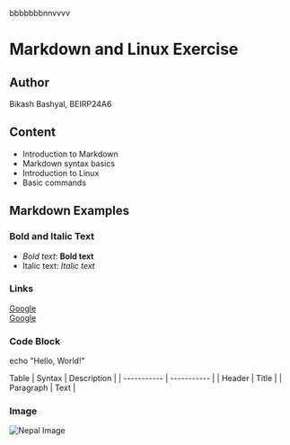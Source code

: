 bbbbbbbnnvvvv 
# Markdown and Linux Exercise

## Author  
Bikash Bashyal, BEIRP24A6  

## Content  
- Introduction to Markdown  
- Markdown syntax basics  
- Introduction to Linux  
- Basic commands  

## Markdown Examples  

### Bold and Italic Text  
- *Bold text*: **Bold text**  
- Italic text: *Italic text*  

### Links  
[Google](https://www.google.com)  
[Google](https://www.google.com)  

### Code Block  
echo "Hello, World!"


Table 
| Syntax      | Description |
| ----------- | ----------- |
| Header      | Title       |
| Paragraph   | Text        |


### Image
![Nepal Image](https://upload.wikimedia.org/wikipedia/commons/thumb/9/9b/Flag_of_Nepal.svg/100px-Flag_of_Nepal.svg.png)
